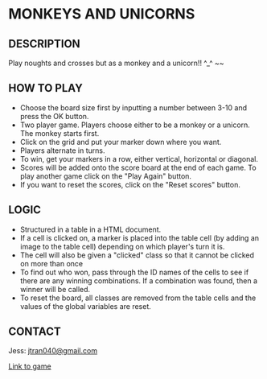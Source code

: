 # MONKEYS AND UNICORNS


## DESCRIPTION

Play noughts and crosses but as a monkey and a unicorn!! ^_^ ~~


## HOW TO PLAY

- Choose the board size first by inputting a number between 3-10 and press the OK button.
- Two player game. Players choose either to be a monkey or a unicorn. The monkey starts first.
- Click on the grid and put your marker down where you want.
- Players alternate in turns.
- To win, get your markers in a row, either vertical, horizontal or diagonal.
- Scores will be added onto the score board at the end of each game. To play another game click on the "Play Again" button.
- If you want to reset the scores, click on the "Reset scores" button.


## LOGIC

- Structured in a table in a HTML document.
- If a cell is clicked on, a marker is placed into the table cell (by adding an image to the table cell) depending on which player's turn it is.
- The cell will also be given a "clicked" class so that it cannot be clicked on more than once
- To find out who won, pass through the ID names of the cells to see if there are any winning combinations. If a combination was found, then a winner will be called.
- To reset the board, all classes are removed from the table cells and the values of the global variables are reset.


## CONTACT

Jess: jtran040@gmail.com

[Link to game](https://jess11.github.io/project0-2)
